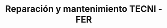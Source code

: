 ---
title: "Reparación y mantenimiento TECNI - FER"
url: /cucuta/reparacion-y-mantenimiento-tecni-fer/
shop: Elektronik
---